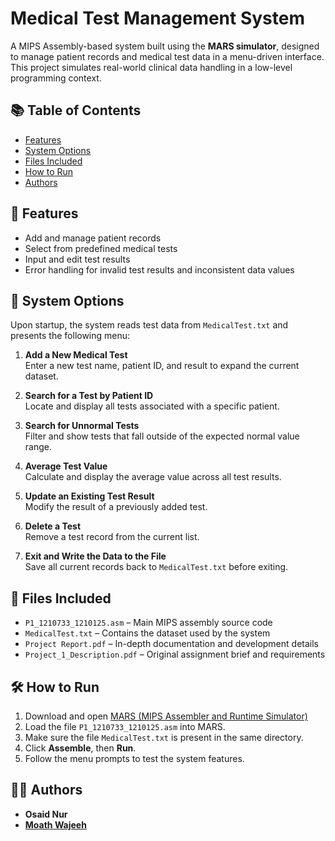 # Medical Test Management System

A MIPS Assembly-based system built using the **MARS simulator**, designed to manage patient records and medical test data in a menu-driven interface. This project simulates real-world clinical data handling in a low-level programming context.

## 📚 Table of Contents

- [Features](#features)
- [System Options](#system-options)
- [Files Included](#files-included)
- [How to Run](#how-to-run)
- [Authors](#authors)

## 📌 Features

- Add and manage patient records
- Select from predefined medical tests
- Input and edit test results
- Error handling for invalid test results and inconsistent data values


## 🧮 System Options

Upon startup, the system reads test data from `MedicalTest.txt` and presents the following menu:

1. **Add a New Medical Test**  
   Enter a new test name, patient ID, and result to expand the current dataset.

2. **Search for a Test by Patient ID**  
   Locate and display all tests associated with a specific patient.

3. **Search for Unnormal Tests**  
   Filter and show tests that fall outside of the expected normal value range.

4. **Average Test Value**  
   Calculate and display the average value across all test results.

5. **Update an Existing Test Result**  
   Modify the result of a previously added test.

6. **Delete a Test**  
   Remove a test record from the current list.

7. **Exit and Write the Data to the File**  
   Save all current records back to `MedicalTest.txt` before exiting.

## 📁 Files Included

- `P1_1210733_1210125.asm` – Main MIPS assembly source code
- `MedicalTest.txt` – Contains the dataset used by the system
- `Project Report.pdf` – In-depth documentation and development details
- `Project_1_Description.pdf` – Original assignment brief and requirements

## 🛠️ How to Run

1. Download and open [MARS (MIPS Assembler and Runtime Simulator)](https://github.com/dpetersanderson/MARS/releases/tag/v.4.5.1)
2. Load the file `P1_1210733_1210125.asm` into MARS.
3. Make sure the file `MedicalTest.txt` is present in the same directory.
4. Click **Assemble**, then **Run**.
5. Follow the menu prompts to test the system features.

## 👨‍💻 Authors

- **Osaid Nur**
- [**Moath Wajeeh**](https://github.com/SuperMoathx7) 
